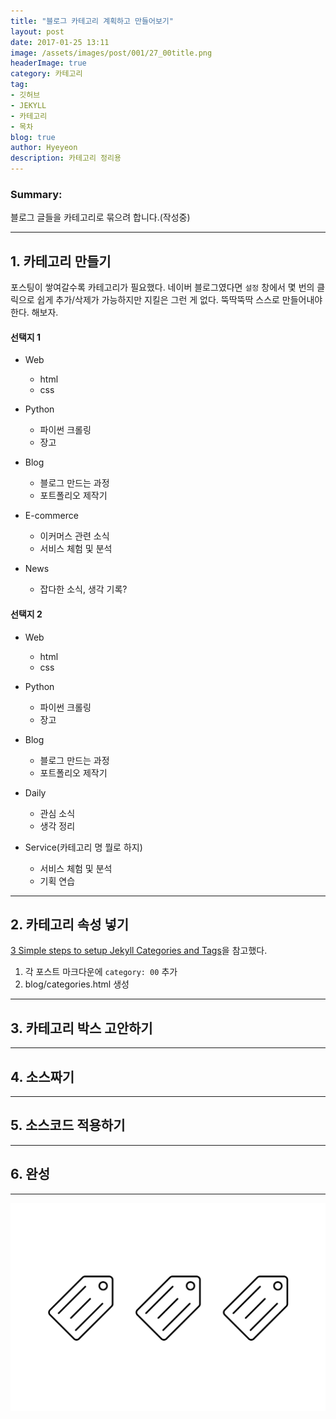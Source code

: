 ```yaml
---
title: "블로그 카테고리 계획하고 만들어보기"
layout: post
date: 2017-01-25 13:11
image: /assets/images/post/001/27_00title.png
headerImage: true
category: 카테고리
tag:
- 깃허브
- JEKYLL
- 카테고리
- 목차
blog: true
author: Hyeyeon
description: 카테고리 정리용
---
```


### Summary:

블로그 글들을 카테고리로 묶으려 합니다.(작성중)

---

## 1. 카테고리 만들기

포스팅이 쌓여갈수록 카테고리가 필요했다. 네이버 블로그였다면 `설정` 창에서 몇 번의 클릭으로 쉽게 추가/삭제가 가능하지만 지킬은 그런 게 없다. 뚝딱뚝딱 스스로 만들어내야 한다. 해보자.

#### 선택지 1

- Web
  - html
  - css

- Python
  - 파이썬 크롤링
  - 장고

- Blog
  - 블로그 만드는 과정
  - 포트폴리오 제작기

- E-commerce
  - 이커머스 관련 소식
  - 서비스 체험 및 분석

- News
  - 잡다한 소식, 생각 기록?

#### 선택지 2

- Web
  - html
  - css

- Python
  - 파이썬 크롤링
  - 장고

- Blog
  - 블로그 만드는 과정
  - 포트폴리오 제작기

- Daily
  - 관심 소식
  - 생각 정리

- Service(카테고리 명 뭘로 하지)
  - 서비스 체험 및 분석
  - 기획 연습


---

## 2. 카테고리 속성 넣기

[3 Simple steps to setup Jekyll Categories and Tags](https://blog.webjeda.com/jekyll-categories/)을 참고했다.

1. 각 포스트 마크다운에 `category: 00` 추가
2. blog/categories.html 생성

---

## 3. 카테고리 박스 고안하기

---

## 4. 소스짜기

---

## 5. 소스코드 적용하기

---

## 6. 완성

---
![pic1](/assets/images/post/001/27_00title.png)
